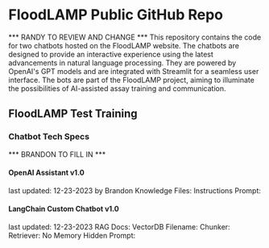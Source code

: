 # FloodLAMP Public GitHub Repo

*** RANDY TO REVIEW AND CHANGE ***
This repository contains the code for two chatbots hosted on the FloodLAMP website. The chatbots are designed to provide an interactive experience using the latest advancements in natural language processing. They are powered by OpenAI's GPT models and are integrated with Streamlit for a seamless user interface. The bots are part of the FloodLAMP project, aiming to illuminate the possibilities of AI-assisted assay training and communication.

## FloodLAMP Test Training

### Chatbot Tech Specs

*** BRANDON TO FILL IN ***
#### OpenAI Assistant v1.0
last updated: 12-23-2023 by Brandon
Knowledge Files:
Instructions Prompt:

#### LangChain Custom Chatbot v1.0
last updated: 12-23-2023
RAG Docs:
VectorDB Filename:
Chunker:
Retriever:
No Memory
Hidden Prompt: